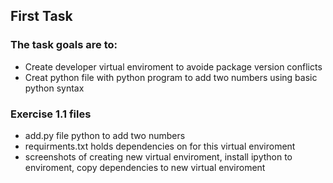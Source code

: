 <h2>First Task</h2>
<h3>The task goals are to:</h3>
<ul>
<li>Create developer virtual enviroment to avoide package version conflicts</li>
<li>Creat python file with python program to add two numbers using basic python syntax</li>
</ul>
<h3>Exercise 1.1 files</h3>
<ul>
<li>add.py file python to add two numbers</li>
<li>requirments.txt holds dependencies on for this virtual enviroment</li>
<li>screenshots of creating new virtual enviroment, install ipython to enviroment, copy dependencies to new virtual enviroment</li>
</ul>